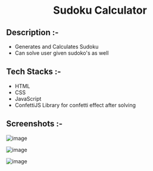 # <p align="center">Sudoku Calculator</p>

## Description :-

- Generates and Calculates Sudoku
- Can solve user given sudoko's as well

## Tech Stacks :-

- HTML
- CSS
- JavaScript
- ConfettiJS Library for confetti effect after solving

## Screenshots :-

![image](https://github.com/user-attachments/assets/2c214a93-a92e-4112-9611-729dc8c63be7)

![image](https://github.com/user-attachments/assets/8c4bacc6-75dd-4c0f-8b91-814331d3f862)

![image](https://github.com/user-attachments/assets/a576b79b-7978-478e-9631-f5a9ade528a1)
